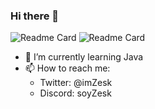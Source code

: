 ### Hi there 👋

![Readme Card](https://github-readme-stats.vercel.app/api?username=imZesk&show_icons=true&theme=radical)
![Readme Card](https://github-readme-stats.vercel.app/api/top-langs/?username=imZesk&show_icons=true&theme=radical)


- 🌱 I’m currently learning Java
- 📫 How to reach me: 
    - Twitter: @imZesk
    - Discord: soyZesk 
<!--
**imZesk/imZesk** is a ✨ _special_ ✨ repository because its `README.md` (this file) appears on your GitHub profile.


